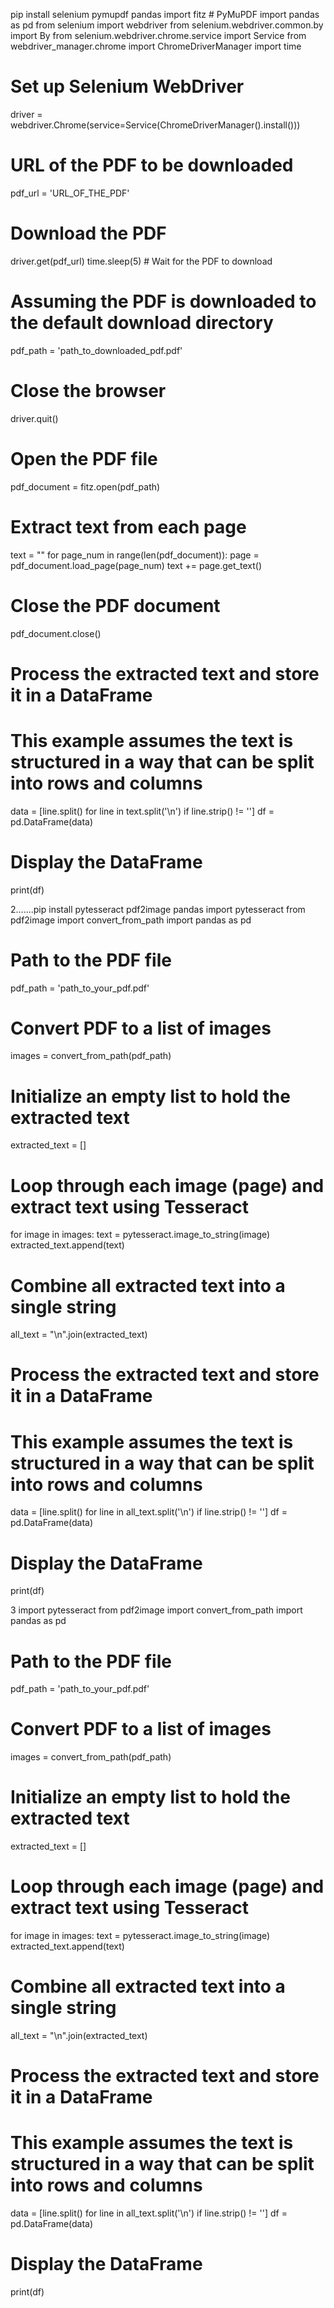 pip install selenium pymupdf pandas
import fitz  # PyMuPDF
import pandas as pd
from selenium import webdriver
from selenium.webdriver.common.by import By
from selenium.webdriver.chrome.service import Service
from webdriver_manager.chrome import ChromeDriverManager
import time

# Set up Selenium WebDriver
driver = webdriver.Chrome(service=Service(ChromeDriverManager().install()))

# URL of the PDF to be downloaded
pdf_url = 'URL_OF_THE_PDF'

# Download the PDF
driver.get(pdf_url)
time.sleep(5)  # Wait for the PDF to download

# Assuming the PDF is downloaded to the default download directory
pdf_path = 'path_to_downloaded_pdf.pdf'

# Close the browser
driver.quit()

# Open the PDF file
pdf_document = fitz.open(pdf_path)

# Extract text from each page
text = ""
for page_num in range(len(pdf_document)):
    page = pdf_document.load_page(page_num)
    text += page.get_text()

# Close the PDF document
pdf_document.close()

# Process the extracted text and store it in a DataFrame
# This example assumes the text is structured in a way that can be split into rows and columns
data = [line.split() for line in text.split('\n') if line.strip() != '']
df = pd.DataFrame(data)

# Display the DataFrame
print(df)

2.......pip install pytesseract pdf2image pandas
import pytesseract
from pdf2image import convert_from_path
import pandas as pd

# Path to the PDF file
pdf_path = 'path_to_your_pdf.pdf'

# Convert PDF to a list of images
images = convert_from_path(pdf_path)

# Initialize an empty list to hold the extracted text
extracted_text = []

# Loop through each image (page) and extract text using Tesseract
for image in images:
    text = pytesseract.image_to_string(image)
    extracted_text.append(text)

# Combine all extracted text into a single string
all_text = "\n".join(extracted_text)

# Process the extracted text and store it in a DataFrame
# This example assumes the text is structured in a way that can be split into rows and columns
data = [line.split() for line in all_text.split('\n') if line.strip() != '']
df = pd.DataFrame(data)

# Display the DataFrame
print(df)

3
import pytesseract
from pdf2image import convert_from_path
import pandas as pd

# Path to the PDF file
pdf_path = 'path_to_your_pdf.pdf'

# Convert PDF to a list of images
images = convert_from_path(pdf_path)

# Initialize an empty list to hold the extracted text
extracted_text = []

# Loop through each image (page) and extract text using Tesseract
for image in images:
    text = pytesseract.image_to_string(image)
    extracted_text.append(text)

# Combine all extracted text into a single string
all_text = "\n".join(extracted_text)

# Process the extracted text and store it in a DataFrame
# This example assumes the text is structured in a way that can be split into rows and columns
data = [line.split() for line in all_text.split('\n') if line.strip() != '']
df = pd.DataFrame(data)

# Display the DataFrame
print(df)


